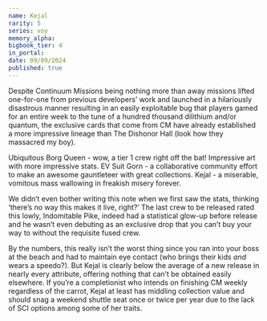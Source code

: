 ```yaml
---
name: Kejal
rarity: 5
series: voy
memory_alpha:
bigbook_tier: 4
in_portal:
date: 09/09/2024
published: true
---
```


Despite Continuum Missions being nothing more than away missions lifted one-for-one from previous developers’ work and launched in a hilariously disastrous manner resulting in an easily exploitable bug that players gamed for an entire week to the tune of a hundred thousand dilithium and/or quantum, the exclusive cards that come from CM have already established a more impressive lineage than The Dishonor Hall (look how they massacred my boy).

Ubiquitous Borg Queen - wow, a tier 1 crew right off the bat! Impressive art with more impressive stats.
EV Suit Gorn - a collaborative community effort to make an awesome gauntleteer with great collections.
Kejal - a miserable, vomitous mass wallowing in freakish misery forever.

We didn’t even bother writing this note when we first saw the stats, thinking ‘there’s no way this makes it live, right?’ The last crew to be released rated this lowly, Indomitable Pike, indeed had a statistical glow-up before release and he wasn’t even debuting as an exclusive drop that you can’t buy your way to without the requisite fused crew. 

By the numbers, this really isn’t the worst thing since you ran into your boss at the beach and had to maintain eye contact (who brings their kids *and* wears a speedo?). But Kejal is clearly below the average of a new release in nearly every attribute, offering nothing that can’t be obtained easily elsewhere. If you’re a completionist who intends on finishing CM weekly regardless of the carrot, Kejal at least has middling collection value and should snag a weekend shuttle seat once or twice per year due to the lack of SCI options among some of her traits.
